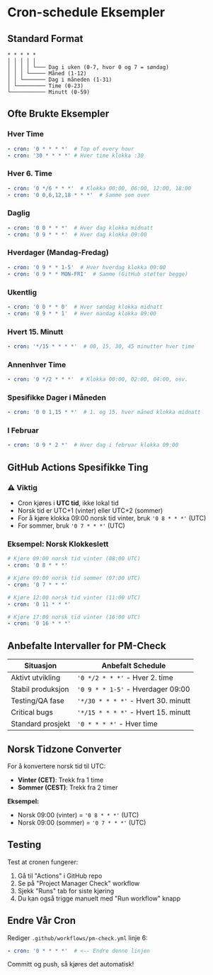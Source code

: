 # Cron-schedule Eksempler

## Standard Format

```
* * * * *
│ │ │ │ │
│ │ │ │ └─── Dag i uken (0-7, hvor 0 og 7 = søndag)
│ │ │ └───── Måned (1-12)
│ │ └─────── Dag i måneden (1-31)
│ └───────── Time (0-23)
└─────────── Minutt (0-59)
```

## Ofte Brukte Eksempler

### Hver Time
```yaml
- cron: '0 * * * *'  # Top of every hour
- cron: '30 * * * *' # Hver time klokka :30
```

### Hver 6. Time
```yaml
- cron: '0 */6 * * *'  # Klokka 00:00, 06:00, 12:00, 18:00
- cron: '0 0,6,12,18 * * *'  # Samme som over
```

### Daglig
```yaml
- cron: '0 0 * * *'  # Hver dag klokka midnatt
- cron: '0 9 * * *'  # Hver dag klokka 09:00
```

### Hverdager (Mandag-Fredag)
```yaml
- cron: '0 9 * * 1-5'  # Hver hverdag klokka 09:00
- cron: '0 9 * * MON-FRI'  # Samme (GitHub støtter begge)
```

### Ukentlig
```yaml
- cron: '0 0 * * 0'  # Hver søndag klokka midnatt
- cron: '0 9 * * 1'  # Hver mandag klokka 09:00
```

### Hvert 15. Minutt
```yaml
- cron: '*/15 * * * *'  # 00, 15, 30, 45 minutter hver time
```

### Annenhver Time
```yaml
- cron: '0 */2 * * *'  # Klokka 00:00, 02:00, 04:00, osv.
```

### Spesifikke Dager i Måneden
```yaml
- cron: '0 0 1,15 * *'  # 1. og 15. hver måned klokka midnatt
```

### I Februar
```yaml
- cron: '0 9 * 2 *'  # Hver dag i februar klokka 09:00
```

## GitHub Actions Spesifikke Ting

### ⚠️ Viktig
- Cron kjøres i **UTC tid**, ikke lokal tid
- Norsk tid er UTC+1 (vinter) eller UTC+2 (sommer)
- For å kjøre klokka 09:00 norsk tid vinter, bruk `'0 8 * * *'` (UTC)
- For sommer, bruk `'0 7 * * *'` (UTC)

### Eksempel: Norsk Klokkeslett
```yaml
# Kjøre 09:00 norsk tid vinter (08:00 UTC)
- cron: '0 8 * * *'  

# Kjøre 09:00 norsk tid sommer (07:00 UTC)  
- cron: '0 7 * * *'  

# Kjøre 12:00 norsk tid vinter (11:00 UTC)
- cron: '0 11 * * *'

# Kjøre 17:00 norsk tid vinter (16:00 UTC)
- cron: '0 16 * * *'
```

## Anbefalte Intervaller for PM-Check

| Situasjon | Anbefalt Schedule |
|-----------|-------------------|
| Aktivt utvikling | `'0 */2 * * *'` - Hver 2. time |
| Stabil produksjon | `'0 9 * * 1-5'` - Hverdager 09:00 |
| Testing/QA fase | `'*/30 * * * *'` - Hvert 30. minutt |
| Critical bugs | `'*/15 * * * *'` - Hvert 15. minutt |
| Standard prosjekt | `'0 * * * *'` - Hver time |

## Norsk Tidzone Converter

For å konvertere norsk tid til UTC:
- **Vinter (CET)**: Trekk fra 1 time
- **Sommer (CEST)**: Trekk fra 2 timer

**Eksempel:**
- Norsk 09:00 (vinter) = `'0 8 * * *'` (UTC)
- Norsk 09:00 (sommer) = `'0 7 * * *'` (UTC)

## Testing

Test at cronen fungerer:
1. Gå til "Actions" i GitHub repo
2. Se på "Project Manager Check" workflow
3. Sjekk "Runs" tab for siste kjøring
4. Du kan også trigge manuelt med "Run workflow" knapp

## Endre Vår Cron

Rediger `.github/workflows/pm-check.yml` linje 6:

```yaml
- cron: '0 * * * *'  # <-- Endre denne linjen
```

Committ og push, så kjøres det automatisk!

